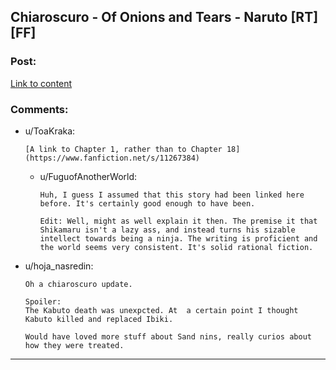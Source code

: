 ## Chiaroscuro - Of Onions and Tears - Naruto [RT][FF]

### Post:

[Link to content](https://www.fanfiction.net/s/11267384/18/Chiaroscuro)

### Comments:

- u/ToaKraka:
  ```
  [A link to Chapter 1, rather than to Chapter 18](https://www.fanfiction.net/s/11267384)
  ```

  - u/FuguofAnotherWorld:
    ```
    Huh, I guess I assumed that this story had been linked here before. It's certainly good enough to have been.

    Edit: Well, might as well explain it then. The premise it that Shikamaru isn't a lazy ass, and instead turns his sizable intellect towards being a ninja. The writing is proficient and the world seems very consistent. It's solid rational fiction.
    ```

- u/hoja_nasredin:
  ```
  Oh a chiaroscuro update.

  Spoiler:
  The Kabuto death was unexpcted. At  a certain point I thought Kabuto killed and replaced Ibiki.

  Would have loved more stuff about Sand nins, really curios about how they were treated.
  ```

---

